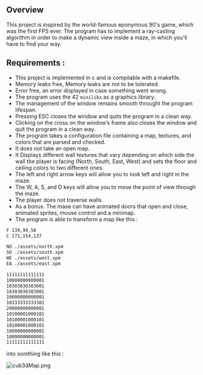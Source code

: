 ## Overview

This project is inspired by the world-famous eponymous 90's game, which was the first FPS ever. The program has to implement a ray-casting algorithm in order to make a dynamic view inside a maze, in which you'll have to find your way.

## Requirements :

-   This project is implemented in c and is compilable with a makefile.
-   Memory leaks free, Memory leaks are not to be tolerated.
-   Error free, an error displayed in case something went wrong.
-   The program uses the 42 `minilibx` as a graphics library.
-   The management of the window remains smooth throught the program lifespan.
-   Pressing ESC closes the window and quits the program in a clean way.
-   Clicking on the cross on the window’s frame also closes the window and quit the program in a clean way.
-   The program takes a configuration file containing a map, textures, and colors that are parsed and checked.
-	It does not take an open map.
-   It Displays different wall textures that vary depending on which side the wall the player is facing (North, South, East, West) and sets the floor and ceiling colors to two different ones.
-   The left and right arrow keys will allow you to look left and right in the maze.
-   The W, A, S, and D keys will allow you to move the point of view through the maze.
-   The player does not traverse walls.
-   As a bonus. The mase can have animated doors that open and close, animated sprites, mouse control and a minimap.
-   The program is able to transform a map like this :

```bash
F 139,99,58
C 171,154,137

NO ./assets/north.xpm
SO ./assets/south.xpm
WE ./assets/west.xpm
EA ./assets/east.xpm

11111111111111
10000000000001
10303030303001
10303030303001
10000000000001
10333333333301
20000000000001
10100001000101
10100001000101
10100001000101
10000000000001
1000000N000001
11111111111111
```

into somthing like this :

![cub3dMap.png](/img/cub3d.png)
